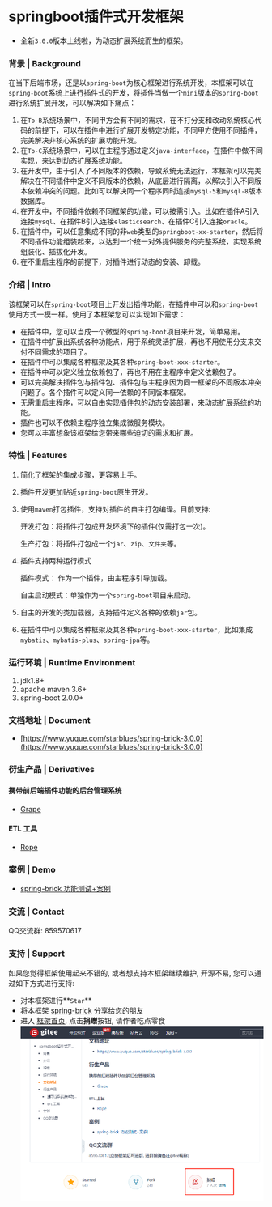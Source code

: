 # springboot插件式开发框架

- 全新`3.0.0`版本上线啦，为动态扩展系统而生的框架。

### 背景 | Background
在当下后端市场，还是以`spring-boot`为核心框架进行系统开发，本框架可以在`spring-boot`系统上进行插件式的开发，将插件当做一个`mini`版本的`spring-boot`进行系统扩展开发，可以解决如下痛点：
1. 在`To-B`系统场景中，不同甲方会有不同的需求，在不打分支和改动系统核心代码的前提下，可以在插件中进行扩展开发特定功能，不同甲方使用不同插件，完美解决非核心系统的扩展功能开发。
2. 在`To-C`系统场景中，可以在主程序通过定义`java-interface`，在插件中做不同实现，来达到动态扩展系统功能。
3. 在开发中，由于引入了不同版本的依赖，导致系统无法运行，本框架可以完美解决在不同插件中定义不同版本的依赖，从底层进行隔离，以解决引入不同版本依赖冲突的问题。比如可以解决同一个程序同时连接`mysql-5`和`mysql-8`版本数据库。
4. 在开发中，不同插件依赖不同框架的功能，可以按需引入。比如在插件A引入连接`mysql`、在插件B引入连接`elasticsearch`、在插件C引入连接`oracle`。
5. 在插件中，可以任意集成不同的非`web`类型的`springboot-xx-starter`，然后将不同插件功能组装起来，以达到一个统一对外提供服务的完整系统，实现系统组装化、插拔化开发。
6. 在不重启主程序的前提下，对插件进行动态的安装、卸载。

### 介绍 | Intro
该框架可以在`spring-boot`项目上开发出插件功能，在插件中可以和`spring-boot`使用方式一模一样。使用了本框架您可以实现如下需求：

- 在插件中，您可以当成一个微型的`spring-boot`项目来开发，简单易用。
- 在插件中扩展出系统各种功能点，用于系统灵活扩展，再也不用使用分支来交付不同需求的项目了。
- 在插件中可以集成各种框架及其各种`spring-boot-xxx-starter`。
- 在插件中可以定义独立依赖包了，再也不用在主程序中定义依赖包了。
- 可以完美解决插件包与插件包、插件包与主程序因为同一框架的不同版本冲突问题了。各个插件可以定义同一依赖的不同版本框架。
- 无需重启主程序，可以自由实现插件包的动态安装部署，来动态扩展系统的功能。
- 插件也可以不依赖主程序独立集成微服务模块。
- 您可以丰富想象该框架给您带来哪些迫切的需求和扩展。

### 特性 | Features
1. 简化了框架的集成步骤，更容易上手。
2. 插件开发更加贴近`spring-boot`原生开发。
3. 使用`maven`打包插件，支持对插件的自主打包编译。目前支持: 

   开发打包：将插件打包成开发环境下的插件(仅需打包一次)。
   
   生产打包：将插件打包成一个`jar`、`zip`、`文件夹`等。
4. 插件支持两种运行模式

   插件模式： 作为一个插件，由主程序引导加载。
   
   自主启动模式：单独作为一个`spring-boot`项目来启动。
5. 自主的开发的类加载器，支持插件定义各种的依赖`jar`包。
6. 在插件中可以集成各种框架及其各种`spring-boot-xxx-starter`，比如集成`mybatis`、`mybatis-plus`、`spring-jpa`等。

### 运行环境 | Runtime Environment
1. jdk1.8+
2. apache maven 3.6+
3. spring-boot 2.0.0+

### 文档地址 | Document
- [https://www.yuque.com/starblues/spring-brick-3.0.0](https://www.yuque.com/starblues/spring-brick-3.0.0)

### 衍生产品 | Derivatives
#### 携带前后端插件功能的后台管理系统
- [Grape](https://gitee.com/starblues/grape)
#### ETL 工具
- [Rope](https://gitee.com/starblues/rope)

### 案例 | Demo
- [spring-brick 功能测试+案例](https://gitee.com/starblues/springboot-plugin-framework-example)

### 交流 | Contact
QQ交流群: 859570617

### 支持 | Support
如果您觉得框架使用起来不错的, 或者想支持本框架继续维护, 开源不易, 您可以通过如下方式进行支持:
- 对本框架进行**`Star`**
- 将本框架 [spring-brick](https://gitee.com/starblues/springboot-plugin-framework-parent) 分享给您的朋友
- 进入 [框架首页](https://gitee.com/starblues/springboot-plugin-framework-parent), 点击**捐赠**按钮, 请作者吃点零食
![捐赠 spring-brick](img/spring_brick_donation.jpg "支持一下spring-brick")
 